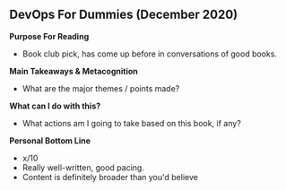 ## DevOps For Dummies (December 2020)

**Purpose For Reading**
- Book club pick, has come up before in conversations of good books.
 
**Main Takeaways & Metacognition**
- What are the major themes / points made?

**What can I do with this?**
- What actions am I going to take based on this book, if any?

**Personal Bottom Line**
- x/10
- Really well-written, good pacing.
- Content is definitely broader than you'd believe 
<!--stackedit_data:
eyJoaXN0b3J5IjpbODEwNjI5NjY3XX0=
-->